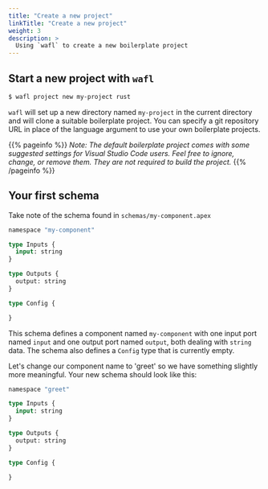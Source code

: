 ```yaml
---
title: "Create a new project"
linkTitle: "Create a new project"
weight: 3
description: >
  Using `wafl` to create a new boilerplate project
---
```


## Start a new project with `wafl`

```sh
$ wafl project new my-project rust
```

`wafl` will set up a new directory named `my-project` in the current directory and will clone a suitable boilerplate project. You can specify a git repository URL in place of the language argument to use your own boilerplate projects.

{{% pageinfo %}}
_Note: The default boilerplate project comes with some suggested settings for Visual Studio Code users. Feel free to ignore, change, or remove them. They are not required to build the project._
{{% /pageinfo %}}

## Your first schema

Take note of the schema found in `schemas/my-component.apex`

```graphql
namespace "my-component"

type Inputs {
  input: string
}

type Outputs {
  output: string
}

type Config {

}

```

This schema defines a component named `my-component` with one input port named `input` and one output port named `output`, both dealing with `string` data. The schema also defines a `Config` type that is currently empty.

Let's change our component name to 'greet' so we have something slightly more meaningful. Your new schema should look like this:

```graphql
namespace "greet"

type Inputs {
  input: string
}

type Outputs {
  output: string
}

type Config {

}
```
